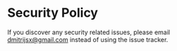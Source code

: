 # Security Policy

If you discover any security related issues, please email dmitrijsx@gmail.com instead of using the issue tracker.
